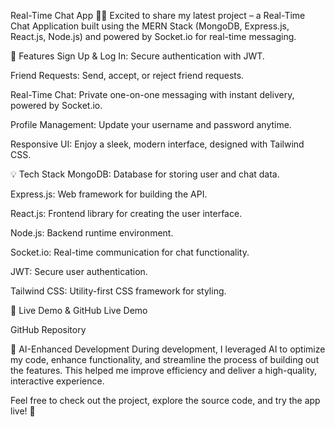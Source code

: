 Real-Time Chat App 🚀💬
Excited to share my latest project – a Real-Time Chat Application built using the MERN Stack (MongoDB, Express.js, React.js, Node.js) and powered by Socket.io for real-time messaging.

🌟 Features
Sign Up & Log In: Secure authentication with JWT.

Friend Requests: Send, accept, or reject friend requests.

Real-Time Chat: Private one-on-one messaging with instant delivery, powered by Socket.io.

Profile Management: Update your username and password anytime.

Responsive UI: Enjoy a sleek, modern interface, designed with Tailwind CSS.

💡 Tech Stack
MongoDB: Database for storing user and chat data.

Express.js: Web framework for building the API.

React.js: Frontend library for creating the user interface.

Node.js: Backend runtime environment.

Socket.io: Real-time communication for chat functionality.

JWT: Secure user authentication.

Tailwind CSS: Utility-first CSS framework for styling.

🚀 Live Demo & GitHub
Live Demo

GitHub Repository

🚀 AI-Enhanced Development
During development, I leveraged AI to optimize my code, enhance functionality, and streamline the process of building out the features. This helped me improve efficiency and deliver a high-quality, interactive experience.

Feel free to check out the project, explore the source code, and try the app live! 🎉
